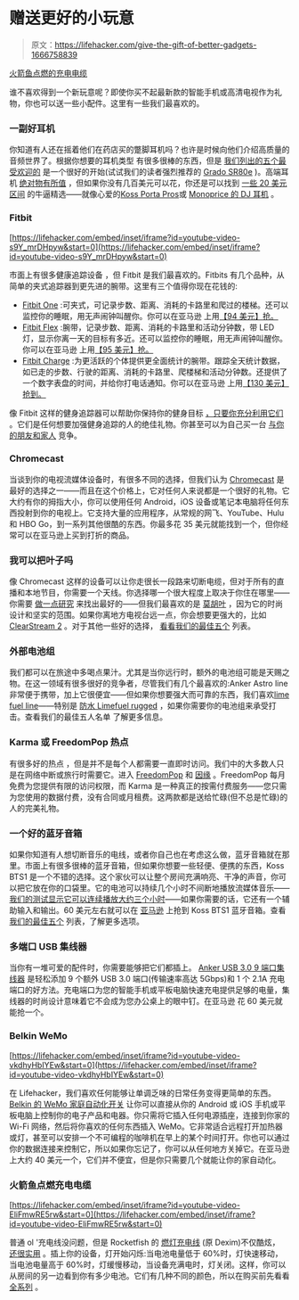 # 赠送更好的小玩意

> 原文：<https://lifehacker.com/give-the-gift-of-better-gadgets-1666758839>

[火箭鱼点燃的充电电缆](http://www.rocketfishproducts.com/products/mobile-audio-video/RF-LA5SCB.html)



谁不喜欢得到一个新玩意呢？即使你买不起最新款的智能手机或高清电视作为礼物，你也可以送一些小配件。这里有一些我们最喜欢的。

### **一副好耳机**

你知道有人还在摇着他们在药店买的蹩脚耳机吗？也许是时候向他们介绍高质量的音频世界了。根据你想要的耳机类型 有很多很棒的东西，但是 [我们列出的五个最受欢迎的](http://lifehacker.com/five-best-headphones-5949489) 是一个很好的开始(试试我们的读者强烈推荐的 [Grado SR80e](http://smile.amazon.com/Grado-Prestige-Series-SR80e-Headphones/dp/B00L1LXOWS?asc_campaign=InlineText&asc_refurl=https://lifehacker.com/give-the-gift-of-better-gadgets-1666758839&asc_source=&tag=kinjalifehackerlink-20) )。高端耳机 [绝对物有所值](http://lifehacker.com/are-high-end-headphones-really-worth-the-money-1597964432) ，但如果你没有几百美元可以花，你还是可以找到 [一些 20 美元区间](http://lifehacker.com/the-best-headphones-you-can-buy-under-20-1480550409) 的牛逼精选——就像心爱的[Koss Porta Pros](http://smile.amazon.com/Koss-PortaPro-Headphones-with-Case/dp/B00001P4ZH?asc_campaign=InlineText&asc_refurl=https://lifehacker.com/give-the-gift-of-better-gadgets-1666758839&asc_source=&tag=kinjalifehackerlink-20)或 [Monoprice 的 DJ 耳机](http://www.monoprice.com/Product?c_id=108&cp_id=10823&cs_id=1082302&p_id=8323&seq=1&format=2) 。

### **Fitbit**

 [https://lifehacker.com/embed/inset/iframe?id=youtube-video-s9Y_mrDHpyw&start=0](https://lifehacker.com/embed/inset/iframe?id=youtube-video-s9Y_mrDHpyw&start=0) 

市面上有很多健康追踪设备 ，但 Fitbit 是我们最喜欢的。Fitbits 有几个品种，从简单的夹式追踪器到更先进的腕带。这里有三个值得你现在花钱的:

*   [Fitbit One](http://smile.amazon.com/Fitbit-Wireless-Activity-Sleep-Tracker/dp/B0095PZHPE?asc_campaign=InlineText&asc_refurl=https://lifehacker.com/give-the-gift-of-better-gadgets-1666758839&asc_source=&tag=kinjalifehackerlink-20) :可夹式，可记录步数、距离、消耗的卡路里和爬过的楼梯。还可以监控你的睡眠，用无声闹钟叫醒你。你可以在亚马逊 上用[【94 美元】抢。](http://lifehacker.com/belkin-wemo-is-one-of-the-simplest-home-automation-solu-5921253)
*   [Fitbit Flex](http://www.fitbit.com/flex) :腕带，记录步数、距离、消耗的卡路里和活动分钟数，带 LED 灯，显示你离一天的目标有多近。还可以监控你的睡眠，用无声闹钟叫醒你。你可以在亚马逊 上用[【95 美元】抢。](http://www.amazon.com/Fitbit-Wireless-Activity-Sleep-Wristband/dp/B00BGO0Q9O/ref=sr_1_1?asc_campaign=InlineText&asc_refurl=https://lifehacker.com/give-the-gift-of-better-gadgets-1666758839&asc_source=&ie=UTF8&keywords=fitbit&qid=1417710803&sr=8-1&tag=kinjalifehackerlink-20)
*   [Fitbit Charge](http://www.fitbit.com/charge) :为更活跃的个体提供更全面统计的腕带。跟踪全天统计数据，如已走的步数、行驶的距离、消耗的卡路里、爬楼梯和活动分钟数。还提供了一个数字表盘的时间，并给你打电话通知。你可以在亚马逊 上用[【130 美元】抢到。](http://www.amazon.com/Fitbit-Charge-Wireless-Activity-Wristband/dp/B00N2BVOUE/ref=sr_1_3?asc_campaign=InlineText&asc_refurl=https://lifehacker.com/give-the-gift-of-better-gadgets-1666758839&asc_source=&ie=UTF8&keywords=fitbit&qid=1417710803&sr=8-3&tag=kinjalifehackerlink-20)

像 Fitbit 这样的健身追踪器可以帮助你保持你的健身目标 [，只要你充分利用它们](http://lifehacker.com/how-to-make-the-most-of-your-fitness-tracker-without-f-5994256) 。它们是任何想要加强健身追踪的人的绝佳礼物。你甚至可以为自己买一台 [与你的朋友和家人](http://lifehacker.com/fitrpg-turns-your-fitbit-into-a-game-you-play-with-frie-1602140820) 竞争。

### **Chromecast**

当谈到你的电视流媒体设备时，有很多不同的选择，但我们认为 [Chromecast](http://www.google.com/intl/en/chrome/devices/chromecast/) 是最好的选择之一——而且在这个价格上，它对任何人来说都是一个很好的礼物。它大约有你的拇指大小，你可以使用任何 Android，iOS 设备或笔记本电脑将任何东西投射到你的电视上。它支持大量的应用程序，从常规的网飞、YouTube、Hulu 和 HBO Go，到一系列其他很酷的东西。你最多花 35 美元就能找到一个，但你经常可以在亚马逊上买到打折的商品。

### **我可以把叶子**吗

像 Chromecast 这样的设备可以让你走很长一段路来切断电缆，但对于所有的直播和本地节目，你需要一个天线。你选择哪一个很大程度上取决于你住在哪里——你需要 [做一点研究](http://lifehacker.com/how-to-choose-the-best-over-the-air-antenna-for-free-hd-1569752514) 来找出最好的——但我们最喜欢的是 [莫胡叶](http://smile.amazon.com/Mohu-Leaf-Amplified-Indoor-Antenna/dp/B00APPDX86?asc_campaign=InlineText&asc_refurl=https://lifehacker.com/give-the-gift-of-better-gadgets-1666758839&asc_source=&tag=kinjalifehackerlink-20) ，因为它的时尚设计和坚实的范围。如果你离地方电视台远一点，你会想要更强大的，比如 [ClearStream 2](http://smile.amazon.com/Antennas-Direct-C2-ClearStream-Television/dp/B0017O3UHI?asc_campaign=InlineText&asc_refurl=https://lifehacker.com/give-the-gift-of-better-gadgets-1666758839&asc_source=&tag=kinjalifehackerlink-20) 。对于其他一些好的选择， [看看我们的最佳五个](http://lifehacker.com/five-best-indoor-over-the-air-hd-antennae-1513572532) 列表。

### **外部电池组**

我们都可以在旅途中多喝点果汁。尤其是当你远行时，额外的电池组可能是天赐之物。在这一领域有很多很好的竞争者，尽管我们有几个最喜欢的:Anker Astro line 非常便于携带，加上它很便宜——但如果你想要强大而可靠的东西，我们喜欢[lime fuel line](http://smile.amazon.com/External-Battery-Pack-Limefuel-L156X/dp/B00BZDK3XK?asc_campaign=InlineText&asc_refurl=https://lifehacker.com/give-the-gift-of-better-gadgets-1666758839&asc_source=&tag=kinjalifehackerlink-20)——特别是 [防水 Limefuel rugged](http://smile.amazon.com/Waterproof-Limefuel-L150XR-Thunderbolt-Incredible/dp/B00FW0YEXW?asc_campaign=InlineText&asc_refurl=https://lifehacker.com/give-the-gift-of-better-gadgets-1666758839&asc_source=&tag=kinjalifehackerlink-20) ，如果你需要你的电池组来承受打击。查看我们的最佳五人名单 了解更多信息。

### **Karma 或 FreedomPop 热点**

有很多好的热点 ，但是并不是每个人都需要一直即时访问。我们中的大多数人只是在网络中断或旅行时需要它。进入 [FreedomPop](http://www.freedompop.com/) 和 [因缘](https://yourkarma.com/) 。FreedomPop 每月免费为您提供有限的访问权限，而 Karma 是一种真正的按需付费服务——您只需为您使用的数据付费，没有合同或月租费。这两款都是送给忙碌(但不总是忙碌)的人的完美礼物。

### **一个好的蓝牙音箱**

如果你知道有人想切断音乐的电线，或者你自己也在考虑这么做，蓝牙音箱就在那里。市面上有很多很棒的蓝牙音箱，但如果你想要一些轻便、便携的东西，Koss BTS1 是一个不错的选择。这个家伙可以让整个房间充满响亮、干净的声音，你可以把它放在你的口袋里。它的电池可以持续几个小时不间断地播放流媒体音乐——[我们的测试显示它可以连续播放大约三个小时](http://lifehacker.com/the-koss-bts1-is-an-affordable-portable-powerful-blue-1655732886)——如果你需要的话，它还有一个辅助输入和输出。60 美元左右就可以在 [亚马逊](http://www.amazon.com/Koss-BTS1-Bluetooth-Speaker/dp/B00MZ8BJZA?asc_campaign=InlineText&asc_refurl=https://lifehacker.com/give-the-gift-of-better-gadgets-1666758839&asc_source=&tag=kinjalifehackerlink-20) 上抢到 Koss BTS1 蓝牙音箱。查看 [我们的最佳五个](http://lifehacker.com/five-best-bluetooth-speakers-1265389497) 列表，了解更多选项。

### **多端口 USB 集线器**

当你有一堆可爱的配件时，你需要能够把它们都插上。 [Anker USB 3.0 9 端口集线器](http://www.ianker.com/product/68ANHUB-B10A) 是轻松添加 9 个额外 USB 3.0 端口(传输速率高达 5Gbps)和 1 个 2.1A 充电端口的好方法。充电端口为您的智能手机或平板电脑快速充电提供足够的电量，集线器的时尚设计意味着它不会成为您办公桌上的眼中钉。在亚马逊 花 60 美元就能抢一个。

### **Belkin WeMo**

 [https://lifehacker.com/embed/inset/iframe?id=youtube-video-vkdhyHbIYEw&start=0](https://lifehacker.com/embed/inset/iframe?id=youtube-video-vkdhyHbIYEw&start=0) 

在 Lifehacker，我们喜欢任何能够让单调乏味的日常任务变得更简单的东西。 [Belkin 的 WeMo 家庭自动化开关](http://www.belkin.com/us/Products/home-automation/c/wemo-home-automation/) 让你可以直接从你的 Android 或 iOS 手机或平板电脑上控制你的电子产品和电器。你只需将它插入任何电源插座，连接到你家的 Wi-Fi 网络，然后将你喜欢的任何东西插入 WeMo。它非常适合远程打开加热器或灯，甚至可以安排一个不可编程的咖啡机在早上的某个时间打开。你也可以通过你的数据连接来控制它，所以如果你忘记了，你可以从任何地方关掉它。在亚马逊上大约 40 美元一个，它们并不便宜，但是你只需要几个就能让你的家自动化。

### **火箭鱼点燃充电电缆**

 [https://lifehacker.com/embed/inset/iframe?id=youtube-video-EliFmwRE5rw&start=0](https://lifehacker.com/embed/inset/iframe?id=youtube-video-EliFmwRE5rw&start=0) 

普通 ol '充电线没问题，但是 Rocketfish 的 [燃灯充电线](http://www.rocketfishproducts.com/products/mobile-phones-gps/RF-LASC5W.html) (原 Dexim)不仅酷炫， [还很实用](http://lifehacker.com/dexim-visible-green-charger-lights-up-so-you-can-see-yo-5881815) 。插上你的设备，灯开始闪烁:当电池电量低于 60%时，灯快速移动，当电池电量高于 60%时，灯缓慢移动，当设备充满电时，灯关闭。这样，你可以从房间的另一边看到你有多少电池。它们有几种不同的颜色，所以在购买前先看看 [全系列](http://www.rocketfishproducts.com/products/mobile-phones-gps.html#pageNumber=1&subcategoryId=cables) 。